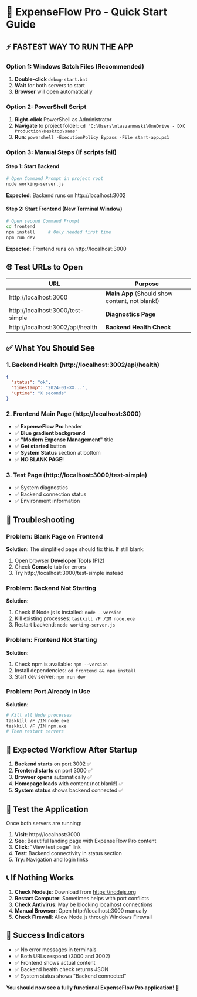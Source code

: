 # 🚀 ExpenseFlow Pro - Quick Start Guide

## ⚡ FASTEST WAY TO RUN THE APP

### Option 1: Windows Batch Files (Recommended)
1. **Double-click** `debug-start.bat`
2. **Wait** for both servers to start
3. **Browser** will open automatically

### Option 2: PowerShell Script  
1. **Right-click** PowerShell as Administrator
2. **Navigate** to project folder: `cd "C:\Users\nlaszanowski\OneDrive - DXC Production\Desktop\saas"`
3. **Run**: `powershell -ExecutionPolicy Bypass -File start-app.ps1`

### Option 3: Manual Steps (If scripts fail)

#### Step 1: Start Backend
```bash
# Open Command Prompt in project root
node working-server.js
```
**Expected**: Backend runs on http://localhost:3002

#### Step 2: Start Frontend (New Terminal Window)
```bash
# Open second Command Prompt
cd frontend
npm install     # Only needed first time
npm run dev
```
**Expected**: Frontend runs on http://localhost:3000

## 🌐 Test URLs to Open

| URL | Purpose |
|-----|---------|
| http://localhost:3000 | **Main App** (Should show content, not blank!) |
| http://localhost:3000/test-simple | **Diagnostics Page** |
| http://localhost:3002/api/health | **Backend Health Check** |

## ✅ What You Should See

### 1. Backend Health (http://localhost:3002/api/health)
```json
{
  "status": "ok",
  "timestamp": "2024-01-XX...",
  "uptime": "X seconds"
}
```

### 2. Frontend Main Page (http://localhost:3000)
- ✅ **ExpenseFlow Pro** header
- ✅ **Blue gradient background**
- ✅ **"Modern Expense Management"** title
- ✅ **Get started** button
- ✅ **System Status** section at bottom
- ✅ **NO BLANK PAGE!**

### 3. Test Page (http://localhost:3000/test-simple)
- ✅ System diagnostics
- ✅ Backend connection status
- ✅ Environment information

## 🔧 Troubleshooting

### Problem: Blank Page on Frontend
**Solution**: The simplified page should fix this. If still blank:
1. Open browser **Developer Tools** (F12)
2. Check **Console** tab for errors
3. Try http://localhost:3000/test-simple instead

### Problem: Backend Not Starting
**Solution**:
1. Check if Node.js is installed: `node --version`
2. Kill existing processes: `taskkill /F /IM node.exe`
3. Restart backend: `node working-server.js`

### Problem: Frontend Not Starting  
**Solution**:
1. Check npm is available: `npm --version`
2. Install dependencies: `cd frontend && npm install`
3. Start dev server: `npm run dev`

### Problem: Port Already in Use
**Solution**:
```bash
# Kill all Node processes
taskkill /F /IM node.exe
taskkill /F /IM npm.exe
# Then restart servers
```

## 🎯 Expected Workflow After Startup

1. **Backend starts** on port 3002 ✅
2. **Frontend starts** on port 3000 ✅
3. **Browser opens** automatically ✅
4. **Homepage loads** with content (not blank!) ✅
5. **System status** shows backend connected ✅

## 🔑 Test the Application

Once both servers are running:

1. **Visit**: http://localhost:3000
2. **See**: Beautiful landing page with ExpenseFlow Pro content
3. **Click**: "View test page" link
4. **Test**: Backend connectivity in status section
5. **Try**: Navigation and login links

## 📞 If Nothing Works

1. **Check Node.js**: Download from https://nodejs.org
2. **Restart Computer**: Sometimes helps with port conflicts
3. **Check Antivirus**: May be blocking localhost connections
4. **Manual Browser**: Open http://localhost:3000 manually
5. **Check Firewall**: Allow Node.js through Windows Firewall

## 🎉 Success Indicators

- ✅ No error messages in terminals
- ✅ Both URLs respond (3000 and 3002)
- ✅ Frontend shows actual content
- ✅ Backend health check returns JSON
- ✅ System status shows "Backend connected"

**You should now see a fully functional ExpenseFlow Pro application!** 🚀 